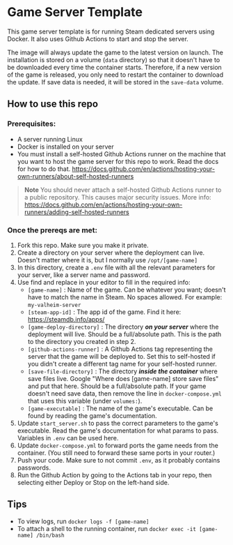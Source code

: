 # Game Server Template
This game server template is for running Steam dedicated servers using Docker. It also uses Github Actions to start and stop the server.

The image will always update the game to the latest version on launch. The installation is stored on a volume (`data` directory) so that it doesn't have to be downloaded every time the container starts. Therefore, if a new version of the game is released, you only need to restart the container to download the update. If save data is needed, it will be stored in the `save-data` volume.

## How to use this repo

### Prerequisites:
* A server running Linux
* Docker is installed on your server
* You must install a self-hosted Github Actions runner on the machine that you want to host the game server for this repo to work. Read the docs for how to do that. https://docs.github.com/en/actions/hosting-your-own-runners/about-self-hosted-runners
> **Note**
> You should never attach a self-hosted Github Actions runner to a public repository. This causes major security issues. More info: https://docs.github.com/en/actions/hosting-your-own-runners/adding-self-hosted-runners


### Once the prereqs are met:
1. Fork this repo. Make sure you make it private.
2. Create a directory on your server where the deployment can live. Doesn't matter where it is, but I normally use `/opt/[game-name]`
3. In this directory, create a `.env` file with all the relevant parameters for your server, like a server name and password. 
4. Use find and replace in your editor to fill in the required info:
   * `[game-name]` : Name of the game. Can be whatever you want; doesn't have to match the name in Steam. No spaces allowed. For example: `my-valheim-server`
   * `[steam-app-id]` : The app id of the game. Find it here: https://steamdb.info/apps/
   * `[game-deploy-directory]` : The directory ***on your server*** where the deployment will live. Should be a full/absolute path. This is the path to the directory you created in step 2.
   * `[github-actions-runner]` : A Github Actions tag representing the server that the game will be deployed to. Set this to self-hosted if you didn't create a different tag name for your self-hosted runner. 
   * `[save-file-directory]` : The directory ***inside the container*** where save files live. Google "Where does [game-name] store save files" and put that here. Should be a full/absolute path. If your game doesn't need save data, then remove the line in `docker-compose.yml` that uses this variable (under `volumes:`).
   * `[game-executable]` : The name of the game's executable. Can be found by reading the game's documentation.
5. Update `start_server.sh` to pass the correct parameters to the game's executable. Read the game's documentation for what params to pass. Variables in `.env` can be used here.
6. Update `docker-compose.yml` to forward ports the game needs from the container. (You still need to forward these same ports in your router.)
7. Push your code. Make sure to not commit `.env`, as it probably contains passwords.
8. Run the Github Action by going to the Actions tab in your repo, then selecting either Deploy or Stop on the left-hand side.

## Tips
* To view logs, run `docker logs -f [game-name]`
* To attach a shell to the running container, run `docker exec -it [game-name] /bin/bash`
